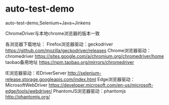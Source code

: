 # auto-test-demo
auto-test-demo,Selenium+Java+Jinkens

ChromeDriver与本地chrome浏览器的版本一致

各浏览器下载地址：
Firefox浏览器驱动：geckodriver https://github.com/mozilla/geckodriver/releases
Chrome浏览器驱动：chromedriver https://sites.google.com/a/chromium.org/chromedriver/home 
                 taobao备用地址 https://npm.taobao.org/mirrors/chromedriver
                 
IE浏览器驱动：IEDriverServer http://selenium-release.storage.googleapis.com/index.html
Edge浏览器驱动：MicrosoftWebDriver https://developer.microsoft.com/en-us/microsoft-edge/tools/webdriver/
PhantomJS浏览器驱动：phantomjs http://phantomjs.org/
